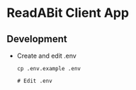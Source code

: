 # ReadABit Client App

## Development

- Create and edit .env
  ```
  cp .env.example .env

  # Edit .env
  ```
